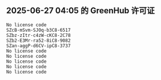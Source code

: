 ## 2025-06-27 04:05 的 GreenHub 许可证
```
No license code
SZcB-mSvm-SJOq-b3C8-6517
SZbz-zItr-c4zW-cKC8-2C78
SZb2-E3Mr-ra52-8iC8-9082
SZan-aggP-d6CV-ipC8-3737
No license code
No license code
No license code
No license code
No license code
```
